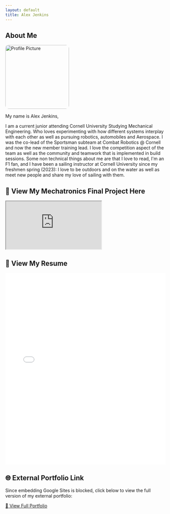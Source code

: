```yaml
---
layout: default
title: Alex Jenkins
---
```


## About Me


<img src="_projects/ProfilePhoto.JPG" alt="Profile Picture" style="width:200px; border-radius: 10px;" />

 
My name is Alex Jenkins,

I am a current junior attending Cornell University Studying Mechanical Engineering. Who loves experimenting with how different systems interplay with each other as well as pursuing robotics, automobiles and Aerospace. I was the co-lead of the Sportsman subteam at Combat Robotics @ Cornell and now the new member training lead. I love the competition aspect of the team as well as the community and teamwork that is implemented in build sessions.
Some non technical things about me are that I love to read, I'm an F1 fan, and I have been a sailing instructor at Cornell University since my freshmen spring (2023): I love to be outdoors and on the water as well as meet new people and share my love of sailing with them.

## 📄 View My Mechatronics Final Project Here

<iframe src="https://docs.google.com/document/d/e/2PACX-1vTvw4qg7bMQG_s1bnBtjleSoyaq9mFU_xAzV1zHQZ_92VLrrhuW35Rjgp0P1lbhUxGkSfnDLHuntKn-/pub?embedded=true"></iframe>

## 📄 View My Resume

<iframe src="_projects/MechResumeUpload.pdf" width="100%" height="600px" style="border: none;"></iframe>

## 🌐 External Portfolio Link

Since embedding Google Sites is blocked, click below to view the full version of my external portfolio:

[🔗 View Full Portfolio](https://sites.google.com/cornell.edu/alex-jenkins-portfolio/home)
